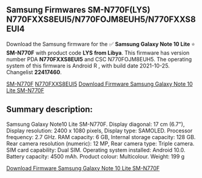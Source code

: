 <h2>Samsung Firmwares SM-N770F(LYS) N770FXXS8EUI5/N770FOJM8EUH5/N770FXXS8EUI4</h2>
Download the Samsung firmware for the ✅ <strong>Samsung Galaxy Note 10 Lite </strong> ⭐ <strong>SM-N770F</strong> with product code <strong>LYS</strong> <strong> from Libya</strong>. This firmware has version number PDA <strong>N770FXXS8EUI5</strong> and CSC N770FOJM8EUH5. The operating system of this firmware is Android R , with build date 2021-10-25. Changelist <strong>22417460</strong>.


[SM-N770F](https://samfirm.shop/samsung/model/SM-N770F)
[N770FXXS8EUI5](https://samfirm.shop/samsung/pda/N770FXXS8EUI5)
[Download Firmware Samsung Galaxy Note 10 Lite SM-N770F](https://samfirm.shop/samsung/firmware/468106)
<h2>Summary description:</h2>
<p>Samsung Galaxy Note10 Lite SM-N770F. Display diagonal: 17 cm (6.7"), Display resolution: 2400 x 1080 pixels, Display type: SAMOLED. Processor frequency: 2.7 GHz. RAM capacity: 6 GB, Internal storage capacity: 128 GB. Rear camera resolution (numeric): 12 MP, Rear camera type: Triple camera. SIM card capability: Dual SIM. Operating system installed: Android 10.0. Battery capacity: 4500 mAh. Product colour: Multicolour. Weight: 199 g</p>


[Download Firmware Samsung Galaxy Note 10 Lite SM-N770F](https://samfirm.shop/samsung/firmware/468106)
